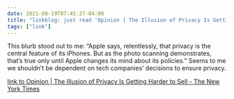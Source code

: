 ```yaml
---
date: 2021-08-19T07:45:27-04:00
title: "linkblog: just read 'Opinion | The Illusion of Privacy Is Getting Harder to Sell - The New York Times'"
tags: ["link"]
---
```

This blurb stood out to me: “Apple says, relentlessly, that privacy is the central feature of its iPhones. But as the photo scanning demonstrates, that’s true only until Apple changes its mind about its policies.” Seems to me we shouldn’t be dependent on tech companies’ decisions to ensure privacy.
 
[link to Opinion | The Illusion of Privacy Is Getting Harder to Sell - The New York Times](https://www.nytimes.com/2021/08/19/opinion/apple-iphone-privacy.html)
